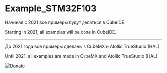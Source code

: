 # Example_STM32F103


Начиная с 2021 все примеры будут делаться в CubeIDE.

Starting in 2021, all examples will be done in CubeIDE.

-----

До 2021 года все примеры сделаны в CubeMX и Atollic TrueStudio (HAL)

Until 2021, all examples are made in CubeMX and Atollic TrueStudio (HAL)



[![Donate](https://istarik.ru/uploads/images/00/00/01/2020/04/12/ff1b11.png)](https://istarik.ru/don.html)
